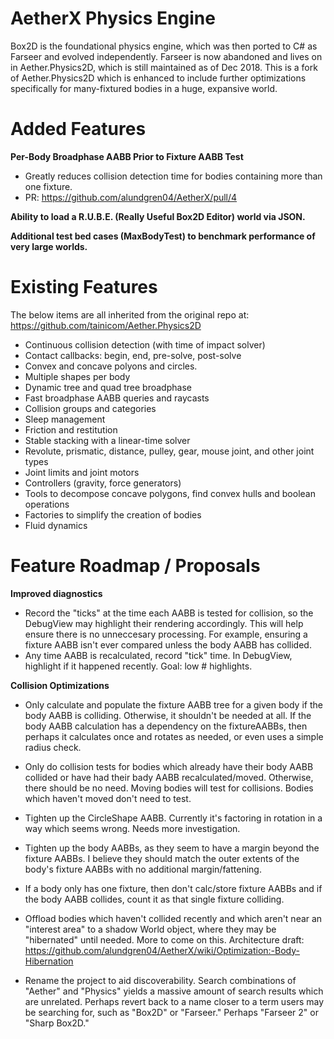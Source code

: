 # AetherX Physics Engine

Box2D is the foundational physics engine, which was then ported to C# as Farseer and evolved independently. Farseer is now abandoned and lives on in Aether.Physics2D, which is still maintained as of Dec 2018. This is a fork of Aether.Physics2D which is enhanced to include further optimizations specifically for many-fixtured bodies in a huge, expansive world.


# Added Features

**Per-Body Broadphase AABB Prior to Fixture AABB Test**
* Greatly reduces collision detection time for bodies containing more than one fixture.
* PR: https://github.com/alundgren04/AetherX/pull/4

**Ability to load a R.U.B.E. (Really Useful Box2D Editor) world via JSON.**

**Additional test bed cases (MaxBodyTest) to benchmark performance of very large worlds.**


# Existing Features

The below items are all inherited from the original repo at: https://github.com/tainicom/Aether.Physics2D
* Continuous collision detection (with time of impact solver)
* Contact callbacks: begin, end, pre-solve, post-solve
* Convex and concave polyons and circles.
* Multiple shapes per body
* Dynamic tree and quad tree broadphase
* Fast broadphase AABB queries and raycasts
* Collision groups and categories
* Sleep management
* Friction and restitution
* Stable stacking with a linear-time solver
* Revolute, prismatic, distance, pulley, gear, mouse joint, and other joint types
* Joint limits and joint motors
* Controllers (gravity, force generators)
* Tools to decompose concave polygons, find convex hulls and boolean operations
* Factories to simplify the creation of bodies
* Fluid dynamics

# Feature Roadmap / Proposals

**Improved diagnostics**
* Record the "ticks" at the time each AABB is tested for collision, so the DebugView may highlight their rendering accordingly. This will help ensure there is no unneccesary processing. For example, ensuring a fixture AABB isn't ever compared unless the body AABB has collided.
* Any time AABB is recalculated, record "tick" time. In DebugView, highlight if it happened recently. Goal: low # highlights.

**Collision Optimizations**
* Only calculate and populate the fixture AABB tree for a given body if the body AABB is colliding. Otherwise, it shouldn't be needed at all. If the body AABB calculation has a dependency on the fixtureAABBs, then perhaps it calculates once and rotates as needed, or even uses a simple radius check.

* Only do collision tests for bodies which already have their body AABB collided or have had their bady AABB recalculated/moved. Otherwise, there should be no need. Moving bodies will test for collisions. Bodies which haven't moved don't need to test.

* Tighten up the CircleShape AABB. Currently it's factoring in rotation in a way which seems wrong. Needs more investigation.

* Tighten up the body AABBs, as they seem to have a margin beyond the fixture AABBs. I believe they should match the outer extents of the body's fixture AABBs with no additional margin/fattening.

* If a body only has one fixture, then don't calc/store fixture AABBs and if the body AABB collides, count it as that single fixture colliding.

* Offload bodies which haven't collided recently and which aren't near an "interest area" to a shadow World object, where they may be "hibernated"  until needed. More to come on this. Architecture draft: https://github.com/alundgren04/AetherX/wiki/Optimization:-Body-Hibernation

* Rename the project to aid discoverability. Search combinations of "Aether" and "Physics" yields a massive amount of search results which are unrelated. Perhaps revert back to a name closer to a term users may be searching for, such as "Box2D" or "Farseer." Perhaps "Farseer 2" or "Sharp Box2D." 
